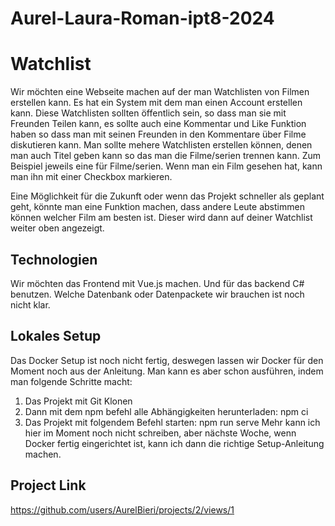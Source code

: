 # Aurel-Laura-Roman-ipt8-2024

# Watchlist
Wir möchten eine Webseite machen auf der man Watchlisten von Filmen erstellen kann. Es hat ein System mit dem man einen Account erstellen kann. Diese Watchlisten sollten öffentlich sein, so dass man sie 
mit Freunden Teilen kann, es sollte auch eine Kommentar und Like Funktion haben so dass man mit seinen Freunden in den Kommentare über Filme diskutieren kann.
Man sollte mehere Watchlisten erstellen können, denen man auch Titel geben kann so das man die Filme/serien trennen kann. Zum Beispiel jeweils eine für Filme/serien.
Wenn man ein Film gesehen hat, kann man ihn mit einer Checkbox markieren.

Eine Möglichkeit für die Zukunft oder wenn das Projekt schneller als geplant geht, könnte man eine Funktion machen, dass andere Leute abstimmen können welcher Film am besten ist. Dieser wird dann auf deiner Watchlist weiter oben angezeigt.

## Technologien
Wir möchten das Frontend mit Vue.js machen. Und für das backend C# benutzen.
Welche Datenbank oder Datenpackete wir brauchen ist noch nicht klar.

## Lokales Setup
Das Docker Setup ist noch nicht fertig, deswegen lassen wir Docker für den Moment noch aus der Anleitung.
Man kann es aber schon ausführen, indem man folgende Schritte macht:
1. Das Projekt mit Git Klonen
2. Dann mit dem npm befehl alle Abhängigkeiten herunterladen: npm ci
3. Das Projekt mit folgendem Befehl starten: npm run serve
Mehr kann ich hier im Moment noch nicht schreiben, aber nächste Woche, wenn Docker fertig eingerichtet ist, kann ich dann die richtige Setup-Anleitung machen.

## Project Link
https://github.com/users/AurelBieri/projects/2/views/1
